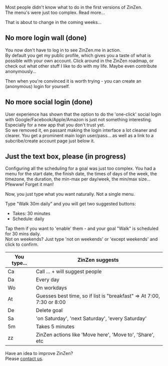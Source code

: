 Most people didn't know what to do in the first versions of ZinZen.  
The menu's were just too complex.  Read more...

That is about to change in the coming weeks...  

## No more login wall (done)
You now don't have to log in to see ZinZen.me in action.  
By default you get my public profile, which gives you a taste of what is possible with your own account. Click around in the ZinZen roadmap, or check out what other stuff I like to do with my life. Maybe even contribute anonymously... 

Then when you're convinced it is worth trying - you can create an (anonymous) login for yourself.

## No more social login (done)
User experience has shown that the option to do the 'one-click' social login with Google/Facebook/Apple/Amazon is just not something interesting. Especially for a new app that you don't trust yet.  
So we removed it, en passant making the login interface a lot cleaner and clearer. You get a prominent main login user/pass... as well as a link to a subcribe/create account page just below it.

## Just the text box, please (in progress)
Configuring all the scheduling for a goal was just too complex. You had a menu for the start date, the finish date, the times of days of the week, the timezone, the duration, the min-max per day/week, the min/max size... Pfewww! Forget it man!  

Now, you just type what you want naturally. Not a single menu.  

Type "Walk 30m daily" and you will get two suggested buttons:
- Takes: 30 minutes
- Schedule: daily
  
Tap them if you want to 'enable' them - and your goal "Walk" is scheduled for 30 mins daily.  
Not on weekends? Just type 'not on weekends' or 'except weekends' and click to confirm.

| You type... | ZinZen suggests                                                       |
| ----------- | --------------------------------------------------------------------- |
| Ca          | Call ... + will suggest people                                        |
| Da          | Every day                                                             |
| Wo          | On workdays                                                           |
| At          | Guesses best time, so if list is "breakfast" => At 7:00, 7:30 or 8:00 |
| De          | Delete goal                                                           |
| Sa          | 'on Saturday', 'next Saturday', 'every Saturday'                      |
| 5m          | Takes 5 minutes                                                       |
| zz          | ZinZen actions like 'Move here', 'Move to', 'Share', etc              |


Have an idea to improve ZinZen?  
Please [contact us](https://zinzen.me/contact.html).